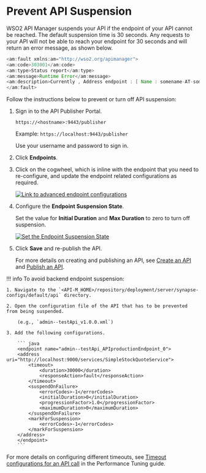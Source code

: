 # Prevent API Suspension

WSO2 API Manager suspends your API if the endpoint of your API cannot be reached. The default suspension time is 30 seconds. Any requests to your API will not be able to reach your endpoint for 30 seconds and will return an error message, as shown below.

``` java
<am:fault xmlns:am="http://wso2.org/apimanager">
<am:code>303001</am:code>
<am:type>Status report</am:type>
<am:message>Runtime Error</am:message>
<am:description>Currently , Address endpoint : [ Name : somename-AT-sometenant--test_me_APIproductionEndpoint_0 ] [ State : SUSPENDED ]</am:description>
</am:fault>
```

Follow the instructions below to prevent or turn off API suspension:

1. Sign in to the API Publisher Portal.
   
    `https://<hostname>:9443/publisher` 
   
    Example: `https://localhost:9443/publisher`

    Use your username and password to sign in. 

2. Click **Endpoints**.

3. Click on the cogwheel, which is inline with the endpoint that you need to re-configure, and update the endpoint related configurations as required.

     [![Link to advanced endpoint configurations]({{base_path}}/assets/img/Learn/prevent-endpoint-suspension.png)]({{base_path}}/assets/img/Learn/prevent-endpoint-suspension.png)

4. Configure the **Endpoint Suspension State**. 

     Set the value for **Initial Duration** and **Max Duration** to zero to turn off suspension.

    [![Set the Endpoint Suspension State]({{base_path}}/assets/img/Learn/initial-duration-and-max-duration.png)]({{base_path}}/assets/img/Learn/initial-duration-and-max-duration.png)

5.  Click **Save** and re-publish the API.

     For more details on creating and publishing an API, see [Create an API]({{base_path}}/Learn/DesignAPI/CreateAPI/create-a-rest-api) and [Publish an API]({{base_path}}/Learn/DesignAPI/PublishAPI/publish-an-api).

!!! info
    To avoid backend endpoint suspension:

    1. Navigate to the `<API-M_HOME>/repository/deployment/server/synapse-configs/default/api` directory. 
    
    2. Open the configuration file of the API that has to be prevented from being suspended. 
    
        (e.g., `admin--testApi_v1.0.0.xml`) 
    
    3. Add the following configurations.

        ``` java
        <endpoint name="admin--testApi_APIproductionEndpoint_0">
        <address uri="http://localhost:9000/services/SimpleStockQuoteService">
            <timeout>
                <duration>30000</duration>
                <responseAction>fault</responseAction>
            </timeout>
            <suspendOnFailure>
                <errorCodes>-1</errorCodes>
                <initialDuration>0</initialDuration>
                <progressionFactor>1.0</progressionFactor>
                <maximumDuration>0</maximumDuration>
            </suspendOnFailure>
            <markForSuspension>
                <errorCodes>-1</errorCodes>
            </markForSuspension>
        </address>
        </endpoint>
        ```

For more details on configuring different timeouts, see [Timeout configurations for an API call]({{base_path}}/SetupAndInstall/PerfromanceTuningAndTestResults/tuning-performance) in the Performance Tuning guide.
